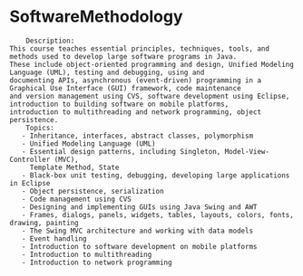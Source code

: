# SoftwareMethodology
    	Description:
    This course teaches essential principles, techniques, tools, and methods used to develop large software programs in Java. 
    These include object-oriented programming and design, Unified Modeling Language (UML), testing and debugging, using and 
    documenting APIs, asynchronous (event-driven) programming in a Graphical Use Interface (GUI) framework, code maintenance 
    and version management using CVS, software development using Eclipse, introduction to building software on mobile platforms, 
    introduction to multithreading and network programming, object persistence.
    	Topics:
       - Inheritance, interfaces, abstract classes, polymorphism
       - Unified Modeling Language (UML)
       - Essential design patterns, including Singleton, Model-View-Controller (MVC),
         Template Method, State
       - Black-box unit testing, debugging, developing large applications in Eclipse
       - Object persistence, serialization
       - Code management using CVS
       - Designing and implementing GUIs using Java Swing and AWT
       - Frames, dialogs, panels, widgets, tables, layouts, colors, fonts, drawing, painting
       - The Swing MVC architecture and working with data models
       - Event handling
       - Introduction to software development on mobile platforms
       - Introduction to multithreading
       - Introduction to network programming
